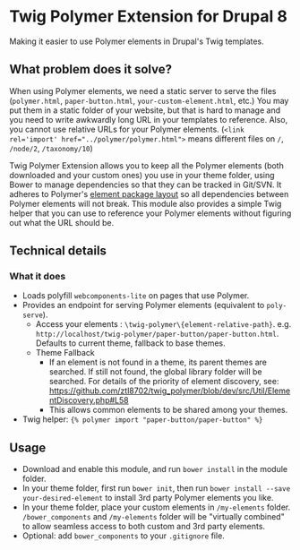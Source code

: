 # Twig Polymer Extension for Drupal 8
Making it easier to use Polymer elements in Drupal's Twig templates.

## What problem does it solve?
When using Polymer elements, we need a static server to serve the files (`polymer.html`, `paper-button.html`, `your-custom-element.html`, etc.) You may put them in a static folder of your website, but that is hard to manage and you need to write awkwardly long URL in your templates to reference. Also, you cannot use relative URLs for your Polymer elements. (`<link rel='import' href="../polymer/polymer.html">` means different files on `/`, `/node/2`, `/taxonomy/10`)

Twig Polymer Extension allows you to keep all the Polymer elements (both downloaded and your custom ones) you use in your theme folder, using Bower to manage dependencies so that they can be tracked in Git/SVN. It adheres to Polymer's [element package layout](https://www.polymer-project.org/1.0/docs/tools/polymer-cli#element-project-layout) so all dependencies between Polymer elements will not break. This module also provides a simple Twig helper that you can use to reference your Polymer elements without figuring out what the URL should be.

## Technical details
### What it does
 * Loads polyfill `webcomponents-lite` on pages that use Polymer.
 * Provides an endpoint for serving Polymer elements (equivalent to `poly-serve`).
   - Access your elements : `\twig-polymer\{element-relative-path}`. e.g. `http://localhost/twig-polymer/paper-button/paper-button.html`. Defaults to current theme, fallback to base themes.
   - Theme Fallback
     - If an element is not found in a theme, its parent themes are searched. If still not found, the global library folder will be searched. For details of the priority of element discovery, see: https://github.com/ztl8702/twig_polymer/blob/dev/src/Util/ElementDiscovery.php#L58
     - This allows common elements to be shared among your themes.
 * Twig helper: `{% polymer import "paper-button/paper-button" %}`

## Usage
 - Download and enable this module, and run `bower install` in the module folder. 
 - In your theme folder, first run `bower init`, then run `bower install --save your-desired-element` to install 3rd party Polymer elements you like.
 - In your theme folder, place your custom elements in `/my-elements` folder. `/bower_components` and `/my-elements` folder will be "virtually combined" to allow seamless access to both custom and 3rd party elements. 
 - Optional: add `bower_components` to your `.gitignore` file.
